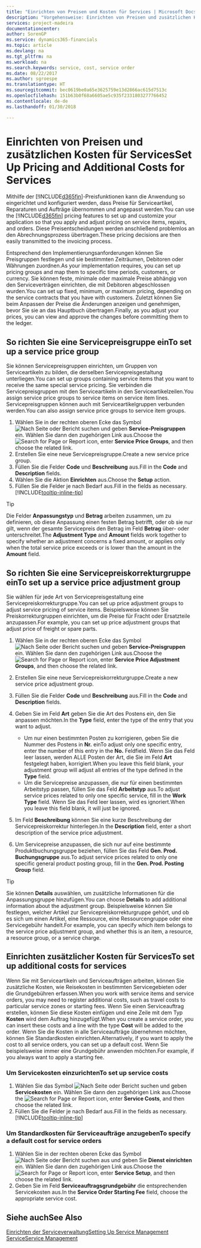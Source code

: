 ```yaml
---
title: "Einrichten von Preisen und Kosten für Services | Microsoft Docs"
description: "Vorgehensweise: Einrichten von Preisen und zusätzlichen Kosten für Services."
services: project-madeira
documentationcenter: 
author: SorenGP
ms.service: dynamics365-financials
ms.topic: article
ms.devlang: na
ms.tgt_pltfrm: na
ms.workload: na
ms.search.keywords: service, cost, service order
ms.date: 08/22/2017
ms.author: sgroespe
ms.translationtype: HT
ms.sourcegitcommit: bec0619be0a65e3625759e13d2866ac615d7513c
ms.openlocfilehash: 151b63b0f68a6605ae5c935f2331803277766452
ms.contentlocale: de-de
ms.lasthandoff: 01/30/2018

---
```


# <a name="set-up-pricing-and-additional-costs-for-services"></a><span data-ttu-id="ffe30-103">Einrichten von Preisen und zusätzlichen Kosten für Services</span><span class="sxs-lookup"><span data-stu-id="ffe30-103">Set Up Pricing and Additional Costs for Services</span></span>
<span data-ttu-id="ffe30-104">Mithilfe der [!INCLUDE[d365fin](includes/d365fin_md.md)]-Preisfunktionen kann die Anwendung so eingerichtet und konfiguriert werden, dass Preise für Serviceartikel, Reparaturen und Aufträge übernommen und angepasst werden.</span><span class="sxs-lookup"><span data-stu-id="ffe30-104">You can use the [!INCLUDE[d365fin](includes/d365fin_md.md)] pricing features to set up and customize your application so that you apply and adjust pricing on service items, repairs, and orders.</span></span> <span data-ttu-id="ffe30-105">Diese Preisentscheidungen werden anschließend problemlos an den Abrechnungsprozess übertragen.</span><span class="sxs-lookup"><span data-stu-id="ffe30-105">These pricing decisions are then easily transmitted to the invoicing process.</span></span>  
  
<span data-ttu-id="ffe30-106">Entsprechend den Implementierungsanforderungen können Sie Preisgruppen festlegen und sie bestimmten Zeiträumen, Debitoren oder Währungen zuordnen.</span><span class="sxs-lookup"><span data-stu-id="ffe30-106">As your implementation requires, you can set up pricing groups and map them to specific time periods, customers, or currency.</span></span> <span data-ttu-id="ffe30-107">Sie können feste, minimale oder maximale Preise abhängig von den Serviceverträgen einrichten, die mit Debitoren abgeschlossen wurden.</span><span class="sxs-lookup"><span data-stu-id="ffe30-107">You can set up fixed, minimum, or maximum pricing, depending on the service contracts that you have with customers.</span></span> <span data-ttu-id="ffe30-108">Zuletzt können Sie beim Anpassen der Preise die Änderungen anzeigen und genehmigen, bevor Sie sie an das Hauptbuch übertragen.</span><span class="sxs-lookup"><span data-stu-id="ffe30-108">Finally, as you adjust your prices, you can view and approve the changes before committing them to the ledger.</span></span>  

## <a name="to-set-up-a-service-price-group"></a><span data-ttu-id="ffe30-109">So richten Sie eine Servicepreisgruppe ein</span><span class="sxs-lookup"><span data-stu-id="ffe30-109">To set up a service price group</span></span>
<span data-ttu-id="ffe30-110">Sie können Servicepreisgruppen einrichten, um Gruppen von Serviceartikeln zu bilden, die derselben Servicepreisgestaltung unterliegen.</span><span class="sxs-lookup"><span data-stu-id="ffe30-110">You can set up groups containing service items that you want to receive the same special service pricing.</span></span> <span data-ttu-id="ffe30-111">Sie verbinden die Servicepreisgruppen mit den Serviceartikeln in den Serviceartikelzeilen.</span><span class="sxs-lookup"><span data-stu-id="ffe30-111">You assign service price groups to service items on service item lines.</span></span> <span data-ttu-id="ffe30-112">Servicepreisgruppen können auch mit Serviceartikelgruppen verbunden werden.</span><span class="sxs-lookup"><span data-stu-id="ffe30-112">You can also assign service price groups to service item groups.</span></span>  

1. <span data-ttu-id="ffe30-113">Wählen Sie in der rechten oberen Ecke das Symbol ![Nach Seite oder Bericht suchen](media/ui-search/search_small.png "Nach Seite oder Bericht suchen") und geben **Service-Preisgruppen** ein. Wählen Sie dann den zugehörigen Link aus.</span><span class="sxs-lookup"><span data-stu-id="ffe30-113">Choose the ![Search for Page or Report](media/ui-search/search_small.png "Search for Page or Report icon") icon, enter **Service Price Groups**, and then choose the related link.</span></span>  
2. <span data-ttu-id="ffe30-114">Erstellen Sie eine neue Servicepreisgruppe.</span><span class="sxs-lookup"><span data-stu-id="ffe30-114">Create a new service price group.</span></span>  
3. <span data-ttu-id="ffe30-115">Füllen Sie die Felder **Code** und **Beschreibung** aus.</span><span class="sxs-lookup"><span data-stu-id="ffe30-115">Fill in the **Code** and **Description** fields.</span></span>  
4. <span data-ttu-id="ffe30-116">Wählen Sie die Aktion **Einrichten** aus.</span><span class="sxs-lookup"><span data-stu-id="ffe30-116">Choose the **Setup** action.</span></span>  
2. <span data-ttu-id="ffe30-117">Füllen Sie die Felder je nach Bedarf aus.</span><span class="sxs-lookup"><span data-stu-id="ffe30-117">Fill in the fields as necessary.</span></span> [!INCLUDE[tooltip-inline-tip](includes/tooltip-inline-tip_md.md)]  

 > [!Tip]
 > <span data-ttu-id="ffe30-118">Die Felder **Anpassungstyp** und **Betrag** arbeiten zusammen, um zu definieren, ob diese Anpassung einen festen Betrag betrifft, oder ob sie nur gilt, wenn der gesamte Servicepreis den Betrag im Feld **Betrag** über- oder unterschreitet.</span><span class="sxs-lookup"><span data-stu-id="ffe30-118">The **Adjustment Type** and **Amount** fields work together to specify whether an adjustment concerns a fixed amount, or applies only when the total service price exceeds or is lower than the amount in the **Amount** field.</span></span>  

## <a name="to-set-up-a-service-price-adjustment-group"></a><span data-ttu-id="ffe30-119">So richten Sie eine Servicepreiskorrekturgruppe ein</span><span class="sxs-lookup"><span data-stu-id="ffe30-119">To set up a service price adjustment group</span></span>  
<span data-ttu-id="ffe30-120">Sie wählen für jede Art von Servicepreisgestaltung eine Servicepreiskorrekturgruppe.</span><span class="sxs-lookup"><span data-stu-id="ffe30-120">You can set up price adjustment groups to adjust service pricing of service items.</span></span> <span data-ttu-id="ffe30-121">Beispielsweise können Sie Preiskorrekturgruppen einrichten, um die Preise für Fracht oder Ersatzteile anzupassen.</span><span class="sxs-lookup"><span data-stu-id="ffe30-121">For example, you can set up price adjustment groups that adjust price of freight or spare parts.</span></span>  
  
1. <span data-ttu-id="ffe30-122">Wählen Sie in der rechten oberen Ecke das Symbol ![Nach Seite oder Bericht suchen](media/ui-search/search_small.png "Nach Seite oder Bericht suchen") und geben **Service-Preisgruppen** ein. Wählen Sie dann den zugehörigen Link aus.</span><span class="sxs-lookup"><span data-stu-id="ffe30-122">Choose the ![Search for Page or Report](media/ui-search/search_small.png "Search for Page or Report icon") icon, enter **Service Price Adjustment Groups**, and then choose the related link.</span></span>  
2. <span data-ttu-id="ffe30-123">Erstellen Sie eine neue Servicepreiskorrekturgruppe.</span><span class="sxs-lookup"><span data-stu-id="ffe30-123">Create a new service price adjustment group.</span></span>  
3. <span data-ttu-id="ffe30-124">Füllen Sie die Felder **Code** und **Beschreibung** aus.</span><span class="sxs-lookup"><span data-stu-id="ffe30-124">Fill in the **Code** and **Description** fields.</span></span>  
4. <span data-ttu-id="ffe30-125">Geben Sie im Feld **Art** geben Sie die Art des Postens ein, den Sie anpassen möchten.</span><span class="sxs-lookup"><span data-stu-id="ffe30-125">In the **Type** field, enter the type of the entry that you want to adjust.</span></span>  
  
    * <span data-ttu-id="ffe30-126">Um nur einen bestimmten Posten zu korrigieren, geben Sie die Nummer des Postens in **Nr.** ein</span><span class="sxs-lookup"><span data-stu-id="ffe30-126">To adjust only one specific entry, enter the number of this entry in the **No.**</span></span> <span data-ttu-id="ffe30-127">Feld</span><span class="sxs-lookup"><span data-stu-id="ffe30-127">field.</span></span> <span data-ttu-id="ffe30-128">Wenn Sie das Feld leer lassen, werden ALLE Posten der Art, die Sie im Feld **Art** festgelegt haben, korrigiert.</span><span class="sxs-lookup"><span data-stu-id="ffe30-128">When you leave this field blank, your adjustment group will adjust all entries of the type defined in the **Type** field.</span></span>  
    * <span data-ttu-id="ffe30-129">Um die Servicepreise anzupassen, die nur für einen bestimmten Arbeitstyp passen, füllen Sie das Feld **Arbeitstyp** aus.</span><span class="sxs-lookup"><span data-stu-id="ffe30-129">To adjust service prices related to only one specific service, fill in the **Work Type** field.</span></span> <span data-ttu-id="ffe30-130">Wenn Sie das Feld leer lassen, wird es ignoriert.</span><span class="sxs-lookup"><span data-stu-id="ffe30-130">When you leave this field blank, it will just be ignored.</span></span>  
  
5. <span data-ttu-id="ffe30-131">Im Feld **Beschreibung** können Sie eine kurze Beschreibung der Servicepreiskorrektur hinterlegen.</span><span class="sxs-lookup"><span data-stu-id="ffe30-131">In the **Description** field, enter a short description of the service price adjustment.</span></span>  
6. <span data-ttu-id="ffe30-132">Um Servicepreise anzupassen, die sich nur auf eine bestimmte Produktbuchungsgruppe beziehen, füllen Sie das Feld **Gen. Prod. Buchungsgruppe** aus.</span><span class="sxs-lookup"><span data-stu-id="ffe30-132">To adjust service prices related to only one specific general product posting group, fill in the **Gen. Prod. Posting Group** field.</span></span>

> [!Tip]
> <span data-ttu-id="ffe30-133">Sie können **Details** auswählen, um zusätzliche Informationen für die Anpassungsgruppe hinzufügen.</span><span class="sxs-lookup"><span data-stu-id="ffe30-133">You can choose **Details** to add additional information about the adjustment group.</span></span> <span data-ttu-id="ffe30-134">Beispielsweise können Sie festlegen, welcher Artikel zur Servicepreiskorrekturgruppe gehört, und ob es sich um einen Artikel, eine Ressource, eine Ressourcengruppe oder eine Servicegebühr handelt.</span><span class="sxs-lookup"><span data-stu-id="ffe30-134">For example, you can specify which item belongs to the service price adjustment group, and whether this is an item, a resource, a resource group, or a service charge.</span></span>  

## <a name="to-set-up-additional-costs-for-services"></a><span data-ttu-id="ffe30-135">Einrichten zusätzlicher Kosten für Services</span><span class="sxs-lookup"><span data-stu-id="ffe30-135">To set up additional costs for services</span></span>
<span data-ttu-id="ffe30-136">Wenn Sie mit Serviceartikeln und Serviceaufträgen arbeiten, können Sie zusätzliche Kosten, wie Reisekosten in bestimmten Servicegebieten oder die Grundgebühren erfassen.</span><span class="sxs-lookup"><span data-stu-id="ffe30-136">When you work with service items and service orders, you may need to register additional costs, such as travel costs to particular service zones or starting fees.</span></span> <span data-ttu-id="ffe30-137">Wenn Sie einen Serviceauftrag erstellen, können Sie diese Kosten einfügen und eine Zeile mit dem Typ **Kosten** wird dem Auftrag hinzugefügt.</span><span class="sxs-lookup"><span data-stu-id="ffe30-137">When you create a service order, you can insert these costs and a line with the type **Cost** will be added to the order.</span></span> <span data-ttu-id="ffe30-138">Wenn Sie die Kosten in alle Serviceaufträge übernehmen möchten, können Sie Standardkosten einrichten.</span><span class="sxs-lookup"><span data-stu-id="ffe30-138">Alternatively, if you want to apply the cost to all service orders, you can set up a default cost.</span></span> <span data-ttu-id="ffe30-139">Wenn Sie beispielsweise immer eine Grundgebühr anwenden möchten.</span><span class="sxs-lookup"><span data-stu-id="ffe30-139">For example, if you always want to apply a starting fee.</span></span>
  
### <a name="to-set-up-service-costs"></a><span data-ttu-id="ffe30-140">Um Servicekosten einzurichten</span><span class="sxs-lookup"><span data-stu-id="ffe30-140">To set up service costs</span></span>
1. <span data-ttu-id="ffe30-141">Wählen Sie das Symbol ![Nach Seite oder Bericht suchen](media/ui-search/search_small.png "Nach Seite oder Bericht suchen") und geben **Servicekosten** ein. Wählen Sie dann den zugehörigen Link aus.</span><span class="sxs-lookup"><span data-stu-id="ffe30-141">Choose the ![Search for Page or Report](media/ui-search/search_small.png "Search for Page or Report icon") icon, enter **Service Costs**, and then choose the related link.</span></span> 
2. <span data-ttu-id="ffe30-142">Füllen Sie die Felder je nach Bedarf aus.</span><span class="sxs-lookup"><span data-stu-id="ffe30-142">Fill in the fields as necessary.</span></span> [!INCLUDE[tooltip-inline-tip](includes/tooltip-inline-tip_md.md)]  

### <a name="to-specify-a-default-cost-for-service-orders"></a><span data-ttu-id="ffe30-143">Um Standardkosten für Serviceaufträge anzugeben</span><span class="sxs-lookup"><span data-stu-id="ffe30-143">To specify a default cost for service orders</span></span>
1. <span data-ttu-id="ffe30-144">Wählen Sie in der rechten oberen Ecke das Symbol ![Nach Seite oder Bericht suchen](media/ui-search/search_small.png "Nach Seite oder Bericht suchen") aus und geben Sie **Dienst einrichten** ein. Wählen Sie dann den zugehörigen Link aus.</span><span class="sxs-lookup"><span data-stu-id="ffe30-144">Choose the ![Search for Page or Report](media/ui-search/search_small.png "Search for Page or Report icon") icon, enter **Service Setup**, and then choose the related link.</span></span> 
2. <span data-ttu-id="ffe30-145">Geben Sie im Feld **Serviceauftragsgrundgebühr** die entsprechenden Servicekosten aus.</span><span class="sxs-lookup"><span data-stu-id="ffe30-145">In the **Service Order Starting Fee** field, choose the appropriate service cost.</span></span>

## <a name="see-also"></a><span data-ttu-id="ffe30-146">Siehe auch</span><span class="sxs-lookup"><span data-stu-id="ffe30-146">See Also</span></span>
[<span data-ttu-id="ffe30-147">Einrichten der Serviceverwaltung</span><span class="sxs-lookup"><span data-stu-id="ffe30-147">Setting Up Service Management</span></span>](service-setup-service.md)  
[<span data-ttu-id="ffe30-148">Service</span><span class="sxs-lookup"><span data-stu-id="ffe30-148">Service Management</span></span>](service-service.md)  

